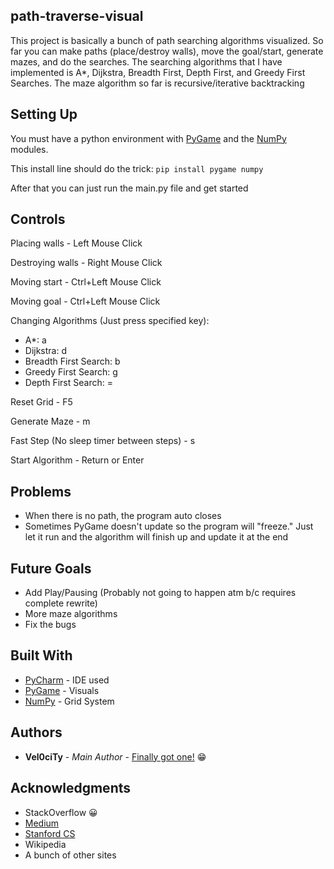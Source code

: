 
## path-traverse-visual
This project is basically a bunch of path searching algorithms visualized. So far you can make paths (place/destroy walls), move the goal/start, generate mazes, and do the searches. The searching algorithms that I have implemented is A*, Dijkstra, Breadth First, Depth First, and Greedy First Searches. The maze algorithm so far is recursive/iterative backtracking

## Setting Up
You must have a python environment with [PyGame](https://www.pygame.org/) and the [NumPy](https://numpy.org/) modules.

This install line should do the trick: ```pip install pygame numpy```

After that you can just run the main.py file and get started

## Controls
Placing walls - Left Mouse Click

Destroying walls - Right Mouse Click

Moving start - Ctrl+Left Mouse Click

Moving goal - Ctrl+Left Mouse Click

Changing Algorithms (Just press specified key):
  - A*: a
  - Dijkstra: d
  - Breadth First Search: b
  - Greedy First Search: g
  - Depth First Search: =
  
Reset Grid - F5

Generate Maze - m

Fast Step (No sleep timer between steps) - s

Start Algorithm - Return or Enter

## Problems
* When there is no path, the program auto closes
* Sometimes PyGame doesn't update so the program will "freeze." Just let it run and the algorithm will finish up and update it at the end

## Future Goals
* Add Play/Pausing (Probably not going to happen atm b/c requires complete rewrite)
* More maze algorithms
* Fix the bugs

## Built With

* [PyCharm](https://www.jetbrains.com/pycharm/) - IDE used
* [PyGame](https://www.pygame.org/) - Visuals
* [NumPy](https://numpy.org/) - Grid System

## Authors

* **Vel0ciTy** - *Main Author* - [Finally got one!](https://lecongkhoiviet.netlify.com/) 😁

## Acknowledgments

* StackOverflow 😀
* [Medium](https://medium.com/@nicholas.w.swift/easy-a-star-pathfinding-7e6689c7f7b2)
* [Stanford CS](http://theory.stanford.edu/~amitp/GameProgramming/AStarComparison.html)
* Wikipedia
* A bunch of other sites

